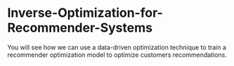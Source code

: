 # Inverse-Optimization-for-Recommender-Systems
You will see how we can use a data-driven optimization technique to train a recommender optimization model to optimize customers recommendations.

